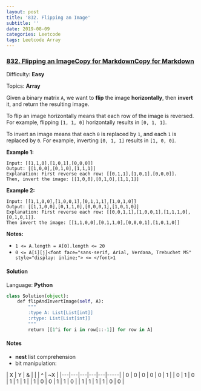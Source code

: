 ```yaml
---
layout: post
title: '832. Flipping an Image'
subtitle: ''
date: 2019-08-09
categories: Leetcode
tags: Leetcode Array
---
```


### [832\. Flipping an ImageCopy for MarkdownCopy for Markdown](https://leetcode.com/problems/flipping-an-image/)

Difficulty: **Easy**

Topics: **Array**


Given a binary matrix `A`, we want to **flip** the image **horizontally**, then **invert** it, and return the resulting image.

To flip an image horizontally means that each row of the image is reversed.  For example, flipping `[1, 1, 0]` horizontally results in `[0, 1, 1]`.

To invert an image means that each `0` is replaced by `1`, and each `1` is replaced by `0`. For example, inverting `[0, 1, 1]` results in `[1, 0, 0]`.

**Example 1:**

```
Input: [[1,1,0],[1,0,1],[0,0,0]]
Output: [[1,0,0],[0,1,0],[1,1,1]]
Explanation: First reverse each row: [[0,1,1],[1,0,1],[0,0,0]].
Then, invert the image: [[1,0,0],[0,1,0],[1,1,1]]
```

**Example 2:**

```
Input: [[1,1,0,0],[1,0,0,1],[0,1,1,1],[1,0,1,0]]
Output: [[1,1,0,0],[0,1,1,0],[0,0,0,1],[1,0,1,0]]
Explanation: First reverse each row: [[0,0,1,1],[1,0,0,1],[1,1,1,0],[0,1,0,1]].
Then invert the image: [[1,1,0,0],[0,1,1,0],[0,0,0,1],[1,0,1,0]]
```

**Notes:**

*   `1 <= A.length = A[0].length <= 20`
*   `0 <= A[i][j]<font face="sans-serif, Arial, Verdana, Trebuchet MS" style="display: inline;"> <= </font>1`


#### Solution

Language: **Python**

```python
class Solution(object):
    def flipAndInvertImage(self, A):
        """
        :type A: List[List[int]]
        :rtype: List[List[int]]
        """
        return [[1^i for i in row[::-1]] for row in A]
```

#### Notes
- **nest** list comprehension
- bit manipulation:
  
| X | Y | & | | | ^ | ~X  |
|---|---|---|---|---|-----|
| 0 | 0 | 0 | 0 | 0 |  1  |
| 0 | 1 | 0 | 1 | 1 |  1  |
| 1 | 0 | 0 | 1 | 1 |  0  |
| 1 | 1 | 1 | 1 | 0 |  0  |

